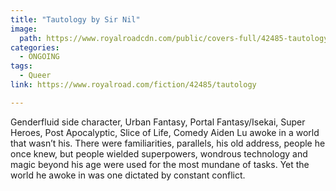 ```yaml
---
title: "Tautology by Sir Nil"
image:
  path: https://www.royalroadcdn.com/public/covers-full/42485-tautology.jpg
categories:
  - ONGOING
tags:
  - Queer
link: https://www.royalroad.com/fiction/42485/tautology

---
```

Genderfluid side character, Urban Fantasy, Portal Fantasy/Isekai, Super Heroes, Post Apocalyptic, Slice of Life, Comedy
Aiden Lu awoke in a world that wasn’t his. There were familiarities, parallels, his old address, people he once knew, but people wielded superpowers, wondrous technology and magic beyond his age were used for the most mundane of tasks.
Yet the world he awoke in was one dictated by constant conflict.